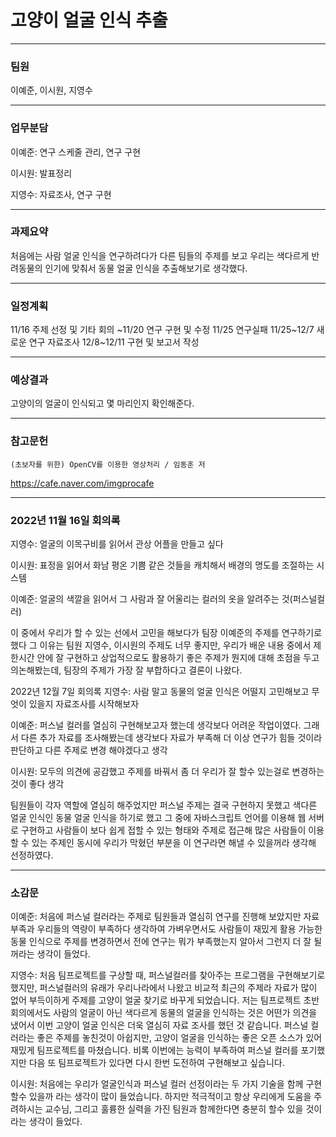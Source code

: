 # 고양이 얼굴 인식 추출

------------------------

### 팀원

이예준, 이시원, 지영수

------------------------

### 업무분담
이예준: 연구 스케줄 관리, 연구 구현

이시원: 발표정리

지영수: 자료조사, 연구 구현

------------------------

### 과제요약
처음에는 사람 얼굴 인식을 연구하려다가 다른 팀들의 주제를 보고
우리는 색다르게 반려동물의 인기에 맞춰서 동물 얼굴 인식을 추출해보기로
생각했다.

------------------------

### 일정계획
11/16 주제 선정 및 기타 회의
~11/20 연구 구현 및 수정
11/25 연구실패
11/25~12/7 새로운 연구 자료조사
12/8~12/11 구현 및 보고서 작성

------------------------

### 예상결과
고양이의 얼굴이 인식되고 몇 마리인지 확인해준다.

------------------------

### 참고문헌
	(초보자를 위한) OpenCV를 이용한 영상처리 / 임동훈 저
  https://cafe.naver.com/imgprocafe
  
------------------------

### 2022년 11월 16일 회의록
지영수: 얼굴의 이목구비를 읽어서 관상 어플을 만들고 싶다

이시원: 표정을 읽어서 화남 평온 기쁨 같은 것들을 캐치해서 배경의 명도를 조절하는 시스템

이예준: 얼굴의 색깔을 읽어서 그 사람과 잘 어울리는 컬러의 옷을 알려주는 것(퍼스널컬러)

이 중에서 우리가 할 수 있는 선에서 고민을 해보다가 팀장 이예준의 주제를 연구하기로 했다
그 이유는 팀원 지영수, 이시원의 주제도 너무 좋지만,
우리가 배운 내용 중에서 제한시간 안에 잘 구현하고 상업적으로도
활용하기 좋은 주제가 뭔지에 대해 초점을 두고 의논해봤는데,
팀장의 주제가 가장 잘 부합하다고 결론이 나왔다.

2022년 12월 7일 회의록
지영수: 사람 말고 동물의 얼굴 인식은 어떨지 고민해보고 무엇이
있을지 자료조사를 시작해보자

이예준: 퍼스널 컬러를 열심히 구현해보고자 했는데 생각보다 어려운 작업이였다.
그래서 다른 추가 자료를 조사해봤는데 생각보다 자료가 부족해 더 이상 연구가 힘들 것이라 판단하고
다른 주제로 변경 해야겠다고 생각

이시원: 모두의 의견에 공감했고 주제를 바꿔서 좀 더 우리가 잘 할수 있는걸로 변경하는 것이 좋다 생각

팀원들이 각자 역할에 열심히 해주었지만 퍼스널 주제는 결국 구현하지 못했고 색다른 얼굴 인식인
동물 얼굴 인식을 하기로 했고 그 중에 자바스크립트 언어를 이용해 웹 서버로 구현하고 사람들이 보다 쉽게 접할 수 있는 형태와
주제로 접근해 많은 사람들이 이용할 수 있는 주제인 동시에 우리가 막혔던 부분을 이 연구라면 해낼 수 있을꺼라 생각해 선정하였다.

------------------------

### 소감문
이예준: 처음에 퍼스널 컬러라는 주제로 팀원들과 열심히 연구를 진행해 보았지만 자료부족과 우리들의 역량이
부족하다 생각하여 가벼우면서도 사람들이 재밌게 활용 가능한 동물 인식으로 주제를 변경하면서
전에 연구는 뭐가 부족했는지 알아서 그런지 더 잘 될꺼라는 생각이 들었다.

지영수: 처음 팀프로젝트를 구상할 때, 퍼스널컬러를 찾아주는 프로그램을 구현해보기로 했지만, 퍼스널컬러의 유래가 우리나라에서 나왔고 비교적 최근의 주제라 자료가 많이 없어 부득이하게 주제를 고양이 얼굴 찾기로 바꾸게 되었습니다. 저는 팀프로젝트 초반 회의에서도 사람의 얼굴이 아닌 색다르게 동물의 얼굴을 인식하는 것은 어떤가 의견을 냈어서 이번 고양이 얼굴 인식은 더욱 열심히 자료 조사를 했던 것 같습니다. 퍼스널 컬러라는 좋은 주제를 놓친것이 아쉽지만, 고양이 얼굴을 인식하는 좋은 오픈 소스가 있어 재밌게 팀프로젝트를 마쳤습니다. 비록 이번에는 능력이 부족하여 퍼스널 컬러를 포기했지만 다음 또 팀프로젝트가 있다면 다시 한번 도전하여 구현해보고 싶습니다.

이시원: 처음에는 우리가 얼굴인식과 퍼스널 컬러 선정이라는 
두 가지 기술을 함께 구현할수 있을까 라는 생각이 많이 들었습니다. 
하지만 적극적이고 항상 우리에게 도움을 주려하시는 교수님, 
그리고 훌륭한 실력을 가진 팀원과 함께한다면 충분히 할수 있을 것이라는 생각이 들었다.
